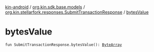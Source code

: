 [kin-android](../../index.md) / [org.kin.sdk.base.models](../index.md) / [org.kin.stellarfork.responses.SubmitTransactionResponse](index.md) / [bytesValue](./bytes-value.md)

# bytesValue

`fun SubmitTransactionResponse.bytesValue(): `[`ByteArray`](https://kotlinlang.org/api/latest/jvm/stdlib/kotlin/-byte-array/index.html)